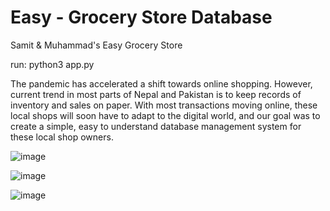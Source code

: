 # Easy - Grocery Store Database 

Samit &amp; Muhammad's Easy Grocery Store

run: python3 app.py 

The pandemic has accelerated a shift towards online shopping. However, current trend in most parts of Nepal and Pakistan is to keep records of inventory and sales on paper. With most transactions moving online, these local shops will soon have to adapt to the digital world, and our goal was to create a simple, easy to understand database management system for these local shop owners.

![image](https://user-images.githubusercontent.com/54610255/110161559-85ad1000-7dbb-11eb-9c6b-b6f641326d70.png)

![image](https://user-images.githubusercontent.com/54610255/110161631-9eb5c100-7dbb-11eb-98b9-90cae2862cec.png)

![image](https://user-images.githubusercontent.com/54610255/110161659-a70dfc00-7dbb-11eb-914e-9fad47516925.png)






